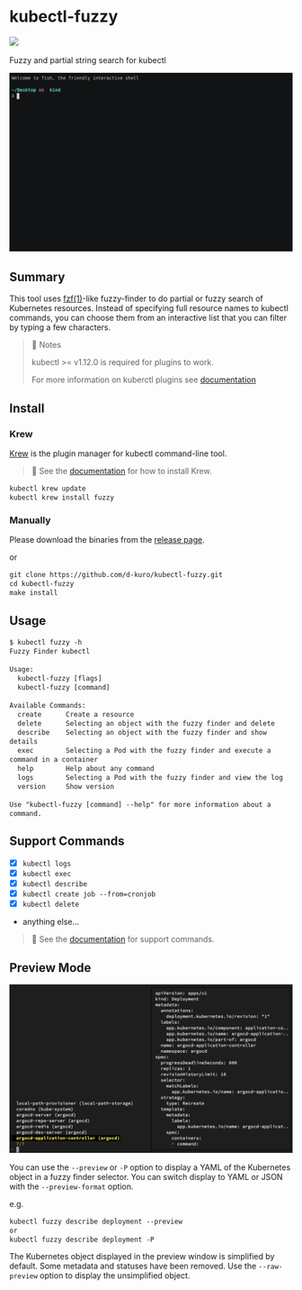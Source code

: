 # kubectl-fuzzy

![](https://github.com/d-kuro/kubectl-fuzzy/workflows/Build/badge.svg)

Fuzzy and partial string search for kubectl

![](./docs/assets/kubectl-fuzzy.gif)

## Summary

This tool uses [fzf(1)](https://manpages.debian.org/unstable/fzf/fzf.1.en.html)-like fuzzy-finder to do partial or fuzzy search of Kubernetes resources.
Instead of specifying full resource names to kubectl commands,
you can choose them from an interactive list that you can filter by typing a few characters.

> 📝 Notes
>
> kubectl >= v1.12.0 is required for plugins to work.
>
> For more information on kuberctl plugins see [documentation](https://kubernetes.io/docs/tasks/extend-kubectl/kubectl-plugins/)

## Install

### Krew

[Krew](https://krew.sigs.k8s.io/) is the plugin manager for kubectl command-line tool.

> 📝 See the [documentation](https://krew.sigs.k8s.io/docs/user-guide/setup/install/) for how to install Krew.

```shell
kubectl krew update
kubectl krew install fuzzy
```

### Manually

Please download the binaries from the [release page](https://github.com/d-kuro/kubectl-fuzzy/releases).

or

```shell
git clone https://github.com/d-kuro/kubectl-fuzzy.git
cd kubectl-fuzzy
make install
```

## Usage

```console
$ kubectl fuzzy -h
Fuzzy Finder kubectl

Usage:
  kubectl-fuzzy [flags]
  kubectl-fuzzy [command]

Available Commands:
  create      Create a resource
  delete      Selecting an object with the fuzzy finder and delete
  describe    Selecting an object with the fuzzy finder and show details
  exec        Selecting a Pod with the fuzzy finder and execute a command in a container
  help        Help about any command
  logs        Selecting a Pod with the fuzzy finder and view the log
  version     Show version

Use "kubectl-fuzzy [command] --help" for more information about a command.
```

## Support Commands

* [x] `kubectl logs`
* [x] `kubectl exec`
* [x] `kubectl describe`
* [x] `kubectl create job --from=cronjob`
* [x] `kubectl delete`
* anything else...

> 📝 See the [documentation](./docs/commands.md) for support commands.

## Preview Mode

![](./docs/assets/preview.jpg)

You can use the `--preview` or `-P` option to display a YAML of the Kubernetes object in a fuzzy finder selector.
You can switch display to YAML or JSON with the `--preview-format` option.

e.g.

```shell
kubectl fuzzy describe deployment --preview
or
kubectl fuzzy describe deployment -P
```

The Kubernetes object displayed in the preview window is simplified by default.
Some metadata and statuses have been removed.
Use the `--raw-preview` option to display the unsimplified object.
